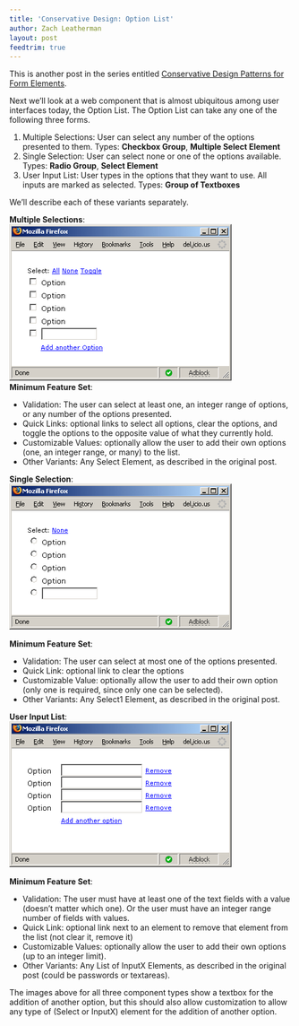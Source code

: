 ```yaml
---
title: 'Conservative Design: Option List'
author: Zach Leatherman
layout: post
feedtrim: true
---
```


This is another post in the series entitled [Conservative Design Patterns for Form Elements][1].

 [1]: http://www.zachleat.com/web/2007/02/22/conservative-design-patterns-for-form-elements/

Next we’ll look at a web component that is almost ubiquitous among user interfaces today, the Option List. The Option List can take any one of the following three forms.

1.  Multiple Selections: User can select any number of the options presented to them. Types: **Checkbox Group**, **Multiple Select Element**
2.  Single Selection: User can select none or one of the options available. Types: **Radio Group**, **Select Element**
3.  User Input List: User types in the options that they want to use. All inputs are marked as selected. Types: **Group of Textboxes**

We’ll describe each of these variants separately.

**Multiple Selections**:  
![Option List Multiple Selections][2]  
**Minimum Feature Set**:

 [2]: /web/wp-content/uploads/2007/02/optionlist_multiple1.gif

*   Validation: The user can select at least one, an integer range of options, or any number of the options presented.
*   Quick Links: optional links to select all options, clear the options, and toggle the options to the opposite value of what they currently hold.
*   Customizable Values: optionally allow the user to add their own options (one, an integer range, or many) to the list.
*   Other Variants: Any Select Element, as described in the original post.

**Single Selection**:  
![Option List Single Selection][3]

 [3]: /web/wp-content/uploads/2007/02/optionlist_single1.gif

**Minimum Feature Set**:

*   Validation: The user can select at most one of the options presented.
*   Quick Link: optional link to clear the options
*   Customizable Value: optionally allow the user to add their own option (only one is required, since only one can be selected).
*   Other Variants: Any Select1 Element, as described in the original post.

**User Input List**:  
![Option List User Input][4]

 [4]: /web/wp-content/uploads/2007/02/optionlist_all4.gif

**Minimum Feature Set**:

*   Validation: The user must have at least one of the text fields with a value (doesn’t matter which one). Or the user must have an integer range number of fields with values.
*   Quick Link: optional link next to an element to remove that element from the list (not clear it, remove it)
*   Customizable Values: optionally allow the user to add their own options (up to an integer limit).
*   Other Variants: Any List of InputX Elements, as described in the original post (could be passwords or textareas).

The images above for all three component types show a textbox for the addition of another option, but this should also allow customization to allow any type of (Select or InputX) element for the addition of another option.
